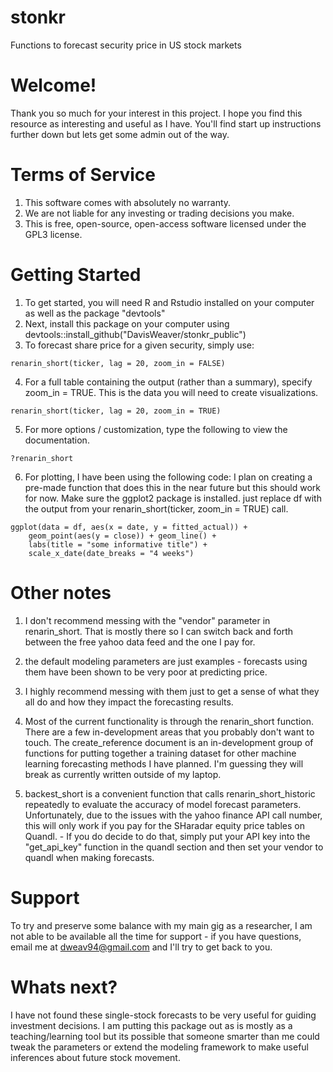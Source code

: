 # stonkr
Functions to forecast security price in US stock markets

# Welcome! 

Thank you so much for your interest in this project. I hope you find this resource as interesting and useful as I have. You'll find start up instructions further down but lets get some admin out of the way.

# Terms of Service

1. This software comes with absolutely no warranty. 
2. We are not liable for any investing or trading decisions you make.
3. This is free, open-source, open-access software licensed under the GPL3 license.


# Getting Started

1. To get started, you will need R and Rstudio installed on your computer as well as the package "devtools"
2. Next, install this package on your computer using devtools::install_github("DavisWeaver/stonkr_public")
4. To forecast share price for a given security, simply use:
```
renarin_short(ticker, lag = 20, zoom_in = FALSE)
```
4. For a full table containing the output (rather than a summary), specify zoom_in = TRUE. This is the data you will need to create visualizations. 
```
renarin_short(ticker, lag = 20, zoom_in = TRUE)
```
5. For more options / customization, type the following to view the documentation.
```
?renarin_short
```

6. For plotting, I have been using the following code: I plan on creating a pre-made function that does this in the near future but this should work for now. Make sure the ggplot2 package is installed. just replace df with the output from your renarin_short(ticker, zoom_in = TRUE) call.

```
ggplot(data = df, aes(x = date, y = fitted_actual)) +
    geom_point(aes(y = close)) + geom_line() + 
    labs(title = "some informative title") +
    scale_x_date(date_breaks = "4 weeks")
```
 
# Other notes

1. I don't recommend messing with the "vendor" parameter in renarin_short. That is mostly there so I can switch back and forth between the free yahoo data feed and the one I pay for. 

2. the default modeling parameters are just examples - forecasts using them have been shown to be very poor at predicting price. 
3. I highly recommend messing with them just to get a sense of what they all do and how they impact the forecasting results. 

4. Most of the current functionality is through the renarin_short function. There are a few in-development areas that you probably don't want to touch. The create_reference document is an in-development group of functions for putting together a training dataset for other machine learning forecasting methods I have planned. I'm guessing they will break as currently written outside of my laptop. 
5. backest_short is a convenient function that calls renarin_short_historic repeatedly to evaluate the accuracy of model forecast parameters. Unfortunately, due to the issues with the yahoo finance API call number, this will only work if you pay for the SHaradar equity price tables on Quandl. - If you do decide to do that, simply put your API key into the "get_api_key" function in the quandl section and then set your vendor to quandl when making forecasts.

# Support

To try and preserve some balance with my main gig as a researcher, I am not able to be available all the time for support - if you have questions, email me at dweav94@gmail.com and I'll try to get back to you. 

# Whats next?

I have not found these single-stock forecasts to be very useful for guiding investment decisions. I am putting this package out as is mostly as a teaching/learning tool but its possible that someone smarter than me could tweak the parameters or extend the modeling framework to make useful inferences about future stock movement.
